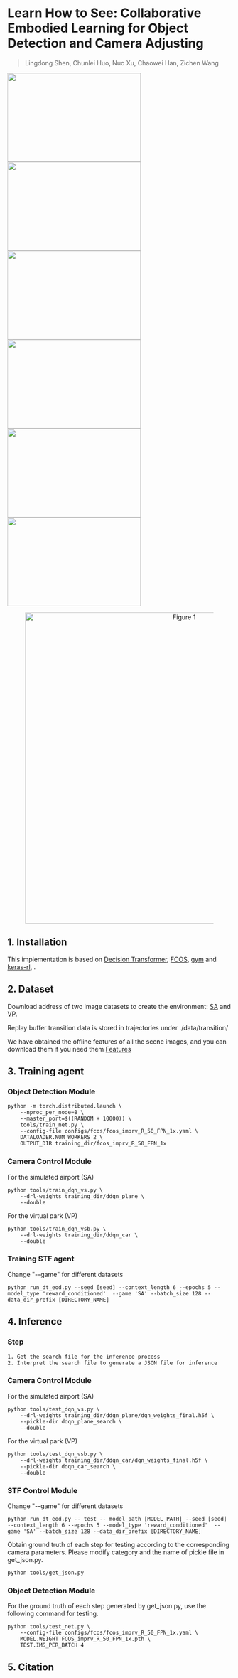 # Learn How to See: Collaborative Embodied Learning for Object Detection and Camera Adjusting


> Lingdong Shen, Chunlei Huo, Nuo Xu, Chaowei Han, Zichen Wang
 
<img src="./img/car_1.gif" width="300" height="200">
<img src="./img/car_2.gif" width="300" height="200">
<img src="./img/car_3.gif" width="300" height="200">

<img src="./img/plane_1.gif" width="300" height="200">
<img src="./img/plane_2.gif" width="300" height="200">
<img src="./img/plane_3.gif" width="300" height="200">

<figure>
<p align="center" >
<img src='./img/fig1.png' width=700 alt="Figure 1"/>
</p>
</figure>

## 1. Installation
This implementation is based on [Decision Transformer](https://sites.google.com/berkeley.edu/decision-transformer), [FCOS](https://github.com/tianzhi0549/FCOS), [gym](https://github.com/openai/gym) and [keras-rl](https://github.com/keras-rl/keras-rl), .

## 2. Dataset
Download address of two image datasets to create the environment: [SA](https://www.dropbox.com/s/jwusmkq90t0cq5f/SA.zip?dl=0) and [VP](https://www.dropbox.com/s/4jmdbpy0lbnyddn/VP.zip?dl=0).

Replay buffer transition data is stored in trajectories under ./data/transition/

We have obtained the offline features of all the scene images, and you can download them if you need them [Features](https://www.dropbox.com/scl/fi/bjuyq4e4tcl86qln46c52/features.7z?rlkey=giaqpqomh0by508z10bd84vr7&dl=0)

## 3. Training agent

### Object Detection Module

    python -m torch.distributed.launch \
        --nproc_per_node=8 \
        --master_port=$((RANDOM + 10000)) \
        tools/train_net.py \
        --config-file configs/fcos/fcos_imprv_R_50_FPN_1x.yaml \
        DATALOADER.NUM_WORKERS 2 \
        OUTPUT_DIR training_dir/fcos_imprv_R_50_FPN_1x

### Camera Control Module
For the simulated airport (SA)

    python tools/train_dqn_vs.py \
        --drl-weights training_dir/ddqn_plane \
        --double

For the virtual park (VP)

    python tools/train_dqn_vsb.py \
        --drl-weights training_dir/ddqn_car \
        --double
        
### Training STF agent
Change "--game" for different datasets

    python run_dt_eod.py --seed [seed] --context_length 6 --epochs 5 --model_type 'reward_conditioned'  --game 'SA' --batch_size 128 --data_dir_prefix [DIRECTORY_NAME]

## 4. Inference
### Step
    1. Get the search file for the inference process
    2. Interpret the search file to generate a JSON file for inference
### Camera Control Module
For the simulated airport (SA)

    python tools/test_dqn_vs.py \
        --drl-weights training_dir/ddqn_plane/dqn_weights_final.h5f \
        --pickle-dir ddqn_plane_search \
        --double

For the virtual park (VP)

    python tools/test_dqn_vsb.py \
        --drl-weights training_dir/ddqn_car/dqn_weights_final.h5f \
        --pickle-dir ddqn_car_search \
        --double
### STF Control Module
Change "--game" for different datasets
    
    python run_dt_eod.py -- test -- model_path [MODEL_PATH] --seed [seed] --context_length 6 --epochs 5 --model_type 'reward_conditioned'  --game 'SA' --batch_size 128 --data_dir_prefix [DIRECTORY_NAME]

    
Obtain ground truth of each step for testing according to the corresponding camera parameters. Please modify category and the name of pickle file in get_json.py.

    python tools/get_json.py

### Object Detection Module
For the ground truth of each step generated by get_json.py, use the following command for testing.

    python tools/test_net.py \
        --config-file configs/fcos/fcos_imprv_R_50_FPN_1x.yaml \
        MODEL.WEIGHT FCOS_imprv_R_50_FPN_1x.pth \
        TEST.IMS_PER_BATCH 4
## 5. Citation

```
```
